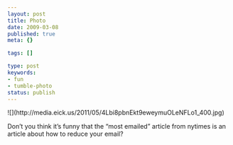 ```yaml
---
layout: post
title: Photo
date: 2009-03-08
published: true
meta: {}

tags: []

type: post
keywords:
- fun
- tumble-photo
status: publish
---
```

<div class="figure">            ![](http://media.eick.us/2011/05/4Lbi8pbnEkt9eweymuOLeNFLo1_400.jpg)        </div>

Don’t you think it’s funny that the “most emailed” article from nytimes is an article about how to reduce your email?

